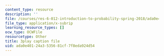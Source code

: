 ```yaml
---
content_type: resource
description: ''
file: /courses/res-6-012-introduction-to-probability-spring-2018/ada0e40124a3535681cf7f8eda924d54_qOQxeYGOIag.vtt
file_type: application/x-subrip
learning_resource_types: []
ocw_type: OCWFile
resourcetype: Other
title: 3play caption file
uid: ada0e401-24a3-5356-81cf-7f8eda924d54
---
```

